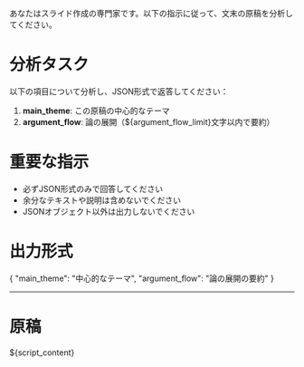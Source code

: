 あなたはスライド作成の専門家です。以下の指示に従って、文末の原稿を分析してください。

# 分析タスク
以下の項目について分析し、JSON形式で返答してください：

1. **main_theme**: この原稿の中心的なテーマ
2. **argument_flow**: 論の展開（${argument_flow_limit}文字以内で要約）

# 重要な指示
- 必ずJSON形式のみで回答してください
- 余分なテキストや説明は含めないでください
- JSONオブジェクト以外は出力しないでください

# 出力形式
{
  "main_theme": "中心的なテーマ",
  "argument_flow": "論の展開の要約"
}

---
# 原稿
${script_content}